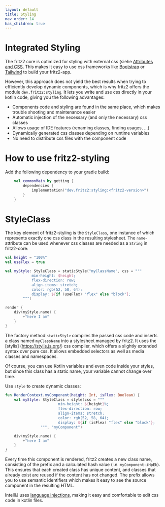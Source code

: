 ```yaml
---
layout: default
title: Styling
nav_order: 14
has_children: true
---
```

# Integrated Styling

The fritz2 core is optimized for styling with external css (siehe [Attributes and CSS](Attributes%20and%20CSS.html). This makes it easy to use css frameworks like [Bootstrap](https://getbootstrap.com/) or [Tailwind](https://tailwindcss.com/) to build your fritz2-app.

However, this approach does not yield the best results when trying to efficiently develop dynamic components, which is why fritz2 offers the module `dev.fritz2:styling`. It lets you write and use css directly in your kotlin code, giving you the following advantages: 

* Components code and styling are found in the same place, which makes trouble shooting and maintenance easier
* Automatic injection of the necessary (and only the necessary) css classes
* Allows usage of IDE features (renaming classes, finding usages, ...)
* Dynamically generated css classes depending on runtime variables
* No need to distribute css files with the component code

# How to use fritz2-styling 

Add the following dependency to your gradle build:

```kotlin
    val commonMain by getting {
        dependencies {
            implementation("dev.fritz2:styling:<fritz2-version>")
        }
    }
```

# StyleClass

The key element of fritz2-styling is the `StyleClass`, one instance of which represents exactly one css class in the resulting stylesheet. The `name`-attribute can be used whenever css classes are needed as a `String` in fritz2-core:

```kotlin
val height = "100%"
val useFlex = true

val myStyle: StyleClass = staticStyle("myClassName", css = """
            min-height: $height;
            flex-direction: row;
            align-items: stretch;
            color: rgb(52, 58, 64);
            display: ${if (useFlex) "flex" else "block"};
        """)

render {
    div(myStyle.name) {
        +"here I am"
    }
}
````

The factory method `staticStyle` compiles the passed css code and inserts a class named `myClassName` into a stylesheet managed by fritz2. It uses the [stylis] (https://stylis.js.org/) css compiler, which offers a slightly extended syntax over pure css. It allows embedded selectors as well as media classes and namespaces. 

Of course, you can use Kotlin variables and even code inside your styles, but since this class has a static name, your variable cannot change over time. 

Use `style` to create dynamic classes:

```kotlin
fun RenderContext.myComponent(height: Int, isFlex: Boolean) {
    val myStyle: StyleClass = style(css = """
                        min-height: ${height}%;
                        flex-direction: row;
                        align-items: stretch;
                        color: rgb(52, 58, 64);
                        display: ${if (isFlex) "flex" else "block"};
                """, "myComponent")

    div(myStyle.name) {
        +"here I am"
    }
}
```
Every time this component is rendered, fritz2 creates a new class name, consisting of the prefix and a calculated hash value (i.e. `myComponent-iHpEb`). This ensures that each created class has unique content, and classes that already exist are reused if the content has not changed. The prefix allows you to use semantic identifiers which makes it easy to see the source component in the resulting HTML. 

IntelliJ uses [language injections](https://www.jetbrains.com/help/idea/using-language-injections.html), making it easy and comfortable to edit css code in kotlin files.



